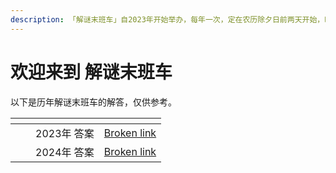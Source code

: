 ```yaml
---
description: 「解谜末班车」自2023年开始举办，每年一次，定在农历除夕日前两天开始，时长36小时。
---
```


# 欢迎来到 解谜末班车

以下是历年解谜末班车的解答，仅供参考。

<table data-view="cards">
<thead><tr><th></th><th></th><th></th><th data-hidden data-card-target data-type="content-ref"></th></tr></thead>
<tbody>
<tr><td></td><td></td><td>2023年 答案</td><td><a href="broken-reference">Broken link</a></td></tr><tr><td></td><td></td><td>2024年 答案</td><td><a href="broken-reference">Broken link</a></td></tr>
</tbody>
</table>
